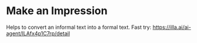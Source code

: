 # Make an Impression 
Helps to convert an informal text into a formal text.
Fast try: https://illa.ai/ai-agent/ILAfx4p1C7rp/detail
